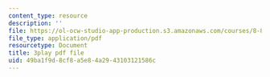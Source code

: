 ```yaml
---
content_type: resource
description: ''
file: https://ol-ocw-studio-app-production.s3.amazonaws.com/courses/8-851-effective-field-theory-spring-2013/49ba1f9d8cf8a5e84a2943103121586c_AFQnH_upWBY.pdf
file_type: application/pdf
resourcetype: Document
title: 3play pdf file
uid: 49ba1f9d-8cf8-a5e8-4a29-43103121586c
---
```

